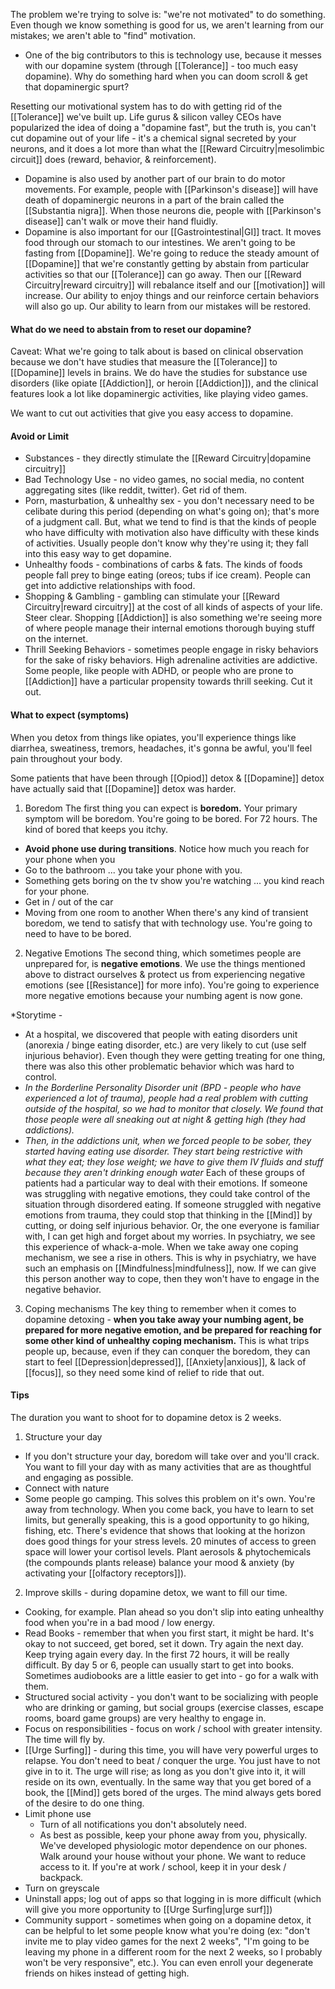 The problem we're trying to solve is: "we're not motivated" to do something. Even though we know something is good for us, we aren't learning from our mistakes; we aren't able to "find" motivation.
- One of the big contributors to this is technology use, because it messes with our dopamine system (through [[Tolerance]] - too much easy dopamine). Why do something hard when you can doom scroll & get that dopaminergic spurt?

Resetting our motivational system has to do with getting rid of the [[Tolerance]] we've built up. Life gurus & silicon valley CEOs have popularized the idea of doing a "dopamine fast", but the truth is, you can't cut dopamine out of your life - it's a chemical signal secreted by your neurons, and it does a lot more than what the [[Reward Circuitry|mesolimbic circuit]] does (reward, behavior, & reinforcement).
- Dopamine is also used by another part of our brain to do motor movements. For example, people with [[Parkinson's disease]] will have death of dopaminergic neurons in a part of the brain called the [[Substantia nigra]]. When those neurons die, people with [[Parkinson's disease]] can't walk or move their hand fluidly.
- Dopamine is also important for our [[Gastrointestinal|GI]] tract. It moves food through our stomach to our intestines.
We aren't going to be fasting from [[Dopamine]]. We're going to reduce the steady amount of [[Dopamine]] that we're constantly getting by abstain from particular activities so that our [[Tolerance]] can go away. Then our [[Reward Circuitry|reward circuitry]] will rebalance itself and our [[motivation]] will increase. Our ability to enjoy things and our reinforce certain behaviors will also go up. Our ability to learn from our mistakes will be restored.

#### What do we need to abstain from to reset our dopamine?
Caveat: What we're going to talk about is based on clinical observation because we don't have studies that measure the [[Tolerance]] to [[Dopamine]] levels in brains. We do have the studies for substance use disorders (like opiate [[Addiction]], or heroin [[Addiction]]), and the clinical features look a lot like dopaminergic activities, like playing video games.

We want to cut out activities that give you easy access to dopamine.
#### Avoid or Limit
- Substances - they directly stimulate the [[Reward Circuitry|dopamine circuitry]]
- Bad Technology Use - no video games, no social media, no content aggregating sites (like reddit, twitter). Get rid of them.
- Porn, masturbation, & unhealthy sex - you don't necessary need to be celibate during this period (depending on what's going on); that's more of a judgment call. But, what we tend to find is that the kinds of people who have difficulty with motivation also have difficulty with these kinds of activities. Usually people don't know why they're using it; they fall into this easy way to get dopamine.
- Unhealthy foods - combinations of carbs & fats. The kinds of foods people fall prey to binge eating (oreos; tubs if ice cream). People can get into addictive relationships with food.
- Shopping & Gambling - gambling can stimulate your [[Reward Circuitry|reward circuitry]] at the cost of all kinds of aspects of your life. Steer clear. Shopping [[Addiction]] is also something we're seeing more of where people manage their internal emotions thorough buying stuff on the internet.
- Thrill Seeking Behaviors - sometimes people engage in risky behaviors for the sake of risky behaviors. High adrenaline activities are addictive. Some people, like people with ADHD, or people who are prone to [[Addiction]] have a particular propensity towards thrill seeking. Cut it out.

#### What to expect (symptoms)
When you detox from things like opiates, you'll experience things like diarrhea, sweatiness, tremors, headaches, it's gonna be awful, you'll feel pain throughout your body.

Some patients that have been through [[Opiod]] detox & [[Dopamine]] detox have actually said that [[Dopamine]] detox was harder.

1) Boredom
The first thing you can expect is **boredom.** Your primary symptom will be boredom. You're going to be bored. For 72 hours. The kind of bored that keeps you itchy. 
- **Avoid phone use during transitions**. Notice how much you reach for your phone when you
- Go to the bathroom ... you take your phone with you.
- Something gets boring on the tv show you're watching ... you kind reach for your phone.
- Get in / out of the car
- Moving from one room to another
When there's any kind of transient boredom, we tend to satisfy that with technology use. You're going to need to have to be bored.

2) Negative Emotions
The second thing, which sometimes people are unprepared for, is **negative emotions**. We use the things mentioned above to distract ourselves & protect us from experiencing negative emotions (see [[Resistance]] for more info). You're going to experience more negative emotions because your numbing agent is now gone.

*Storytime - 
- At a hospital, we discovered that people with eating disorders unit (anorexia / binge eating disorder, etc.) are very likely to cut (use self injurious behavior). Even though they were getting treating for one thing, there was also this other problematic behavior which was hard to control.
- *In the Borderline Personality Disorder unit (BPD - people who have experienced a lot of trauma), people had a real problem with cutting outside of the hospital, so we had to monitor that closely. We found that those people were all sneaking out at night & getting high (they had addictions).*
- *Then, in the addictions unit, when we forced people to be sober, they started having eating use disorder. They start being restrictive with what they eat; they lose weight; we have to give them IV fluids and stuff because they aren't drinking enough water*
Each of these groups of patients had a particular way to deal with their emotions. If someone was struggling with negative emotions, they could take control of the situation through disordered eating. If someone struggled with negative emotions from trauma, they could stop that thinking in the [[Mind]] by cutting, or doing self injurious behavior. Or, the one everyone is familiar with, I can get high and forget about my worries. In psychiatry, we see this experience of whack-a-mole. When we take away one coping mechanism, we see a rise in others. This is why in psychiatry, we have such an emphasis on [[Mindfulness|mindfulness]], now. If we can give this person another way to cope, then they won't have to engage in the negative behavior.

3) Coping mechanisms
The key thing to remember when it comes to dopamine detoxing - **when you take away your numbing agent, be prepared for more negative emotion, and be prepared for reaching for some other kind of unhealthy coping mechanism.** This is what trips people up, because, even if they can conquer the boredom, they can start to feel [[Depression|depressed]], [[Anxiety|anxious]], & lack of [[focus]], so they need some kind of relief to ride that out.

#### Tips
The duration you want to shoot for to dopamine detox is 2 weeks.

1) Structure your day
- If you don't structure your day, boredom will take over and you'll crack. You want to fill your day with as many activities that are as thoughtful and engaging as possible.
- Connect with nature
- Some people go camping. This solves this problem on it's own. You're away from technology. When you come back, you have to learn to set limits, but generally speaking, this is a good opportunity to go hiking, fishing, etc. There's evidence that shows that looking at the horizon does good things for your stress levels. 20 minutes of access to green space will lower your cortisol levels. Plant aerosols & phytochemicals (the compounds plants release) balance your mood & anxiety (by activating your [[olfactory receptors]]).
2) Improve skills - during dopamine detox, we want to fill our time.
- Cooking, for example. Plan ahead so you don't slip into eating unhealthy food when you're in a bad mood / low energy.
- Read Books - remember that when you first start, it might be hard. It's okay to not succeed, get bored, set it down. Try again the next day. Keep trying again every day. In the first 72 hours, it will be really difficult. By day 5 or 6, people can usually start to get into books. Sometimes audiobooks are a little easier to get into - go for a walk with them.
- Structured social activity - you don't want to be socializing with people who are drinking or gaming, but social groups (exercise classes, escape rooms, board game groups) are very healthy to engage in.
- Focus on responsibilities - focus on work / school with greater intensity. The time will fly by.
- [[Urge Surfing]] - during this time, you will have very powerful urges to relapse. You don't need to beat / conquer the urge. You just have to not give in to it. The urge will rise; as long as you don't give into it, it will reside on its own, eventually. In the same way that you get bored of a book, the [[Mind]] gets bored of the urges. The mind always gets bored of the desire to do one thing.
- Limit phone use
	- Turn of all notifications you don't absolutely need.
	- As best as possible, keep your phone away from you, physically. We've developed physiologic motor dependence on our phones. Walk around your house without your phone. We want to reduce access to it. If you're at work / school, keep it in your desk / backpack.
- Turn on greyscale
- Uninstall apps; log out of apps so that logging in is more difficult (which will give you more opportunity to [[Urge Surfing|urge surf]])
- Community support - sometimes when going on a dopamine detox, it can be helpful to let some people know what you're doing (ex: "don't invite me to play video games for the next 2 weeks", "I'm going to be leaving my phone in a different room for the next 2 weeks, so I probably won't be very responsive", etc.). You can even enroll your degenerate friends on hikes instead of getting high.